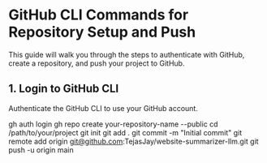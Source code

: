 # GitHub CLI Commands for Repository Setup and Push

This guide will walk you through the steps to authenticate with GitHub, create a repository, and push your project to GitHub.

## 1. **Login to GitHub CLI**

Authenticate the GitHub CLI to use your GitHub account.

gh auth login
gh repo create your-repository-name --public
cd /path/to/your/project
git init
git add .
git commit -m "Initial commit"
git remote add origin git@github.com:TejasJay/website-summarizer-llm.git
git push -u origin main